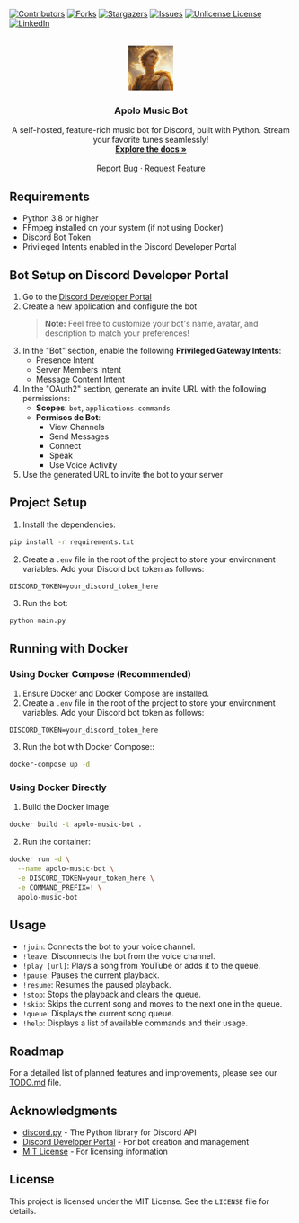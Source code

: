 <!-- PROJECT SHIELDS -->
[![Contributors][contributors-shield]][contributors-url]
[![Forks][forks-shield]][forks-url]
[![Stargazers][stars-shield]][stars-url]
[![Issues][issues-shield]][issues-url]
[![Unlicense License][license-shield]][license-url]
[![LinkedIn][linkedin-shield]][linkedin-url]


<!-- PROJECT LOGO -->
<br />
<div align="center">
  <a href="https://github.com/DanteZulli/apolo-music-bot">
    <img src="images/logo.png" alt="Logo" width="80" height="80">
  </a>

  <h3 align="center">Apolo Music Bot</h3>

  <p align="center">
     A self-hosted, feature-rich music bot for Discord, built with Python. Stream your favorite tunes seamlessly!
    <br />
    <a href="https://github.com/DanteZulli/apolo-music-bot"><strong>Explore the docs »</strong></a>
    <br />
    <br />
    <a href="https://github.com/DanteZulli/apolo-music-bot/issues/new?labels=bug&template=bug-report---.md">Report Bug</a>
    &middot;
    <a href="https://github.com/DanteZulli/apolo-music-bot/issues/new?labels=enhancement&template=feature-request---.md">Request Feature</a>
  </p>
</div>

## Requirements

- Python 3.8 or higher
- FFmpeg installed on your system (if not using Docker)
- Discord Bot Token
- Privileged Intents enabled in the Discord Developer Portal

## Bot Setup on Discord Developer Portal

1. Go to the [Discord Developer Portal](https://discord.com/developers/applications)
2. Create a new application and configure the bot
   > **Note:** Feel free to customize your bot's name, avatar, and description to match your preferences!
3. In the "Bot" section, enable the following **Privileged Gateway Intents**:
   - Presence Intent
   - Server Members Intent
   - Message Content Intent
4. In the "OAuth2" section, generate an invite URL with the following permissions:
   - **Scopes**: `bot`, `applications.commands`
   - **Permisos de Bot**:
     - View Channels
     - Send Messages
     - Connect
     - Speak
     - Use Voice Activity
5. Use the generated URL to invite the bot to your server

## Project Setup

1. Install the dependencies:
```bash
pip install -r requirements.txt
```

2. Create a `.env` file in the root of the project to store your environment variables. Add your Discord bot token as follows:
```env
DISCORD_TOKEN=your_discord_token_here
```

3. Run the bot:
```bash
python main.py
```

## Running with Docker

### Using Docker Compose (Recommended)

1. Ensure Docker and Docker Compose are installed.
2. Create a `.env` file in the root of the project to store your environment variables. Add your Discord bot token as follows:
```env
DISCORD_TOKEN=your_discord_token_here
```
3. Run the bot with Docker Compose::
```bash
docker-compose up -d
```

### Using Docker Directly

1. Build the Docker image:
```bash
docker build -t apolo-music-bot .
```

2. Run the container:
```bash
docker run -d \
  --name apolo-music-bot \
  -e DISCORD_TOKEN=your_token_here \
  -e COMMAND_PREFIX=! \
  apolo-music-bot
```

## Usage

- `!join`: Connects the bot to your voice channel.
- `!leave`: Disconnects the bot from the voice channel.
- `!play [url]`:  Plays a song from YouTube or adds it to the queue.
- `!pause`: Pauses the current playback.
- `!resume`: Resumes the paused playback.
- `!stop`: Stops the playback and clears the queue.
- `!skip`: Skips the current song and moves to the next one in the queue.
- `!queue`: Displays the current song queue.
- `!help`: Displays a list of available commands and their usage.

## Roadmap

For a detailed list of planned features and improvements, please see our [TODO.md](TODO.md) file.

## Acknowledgments

* [discord.py](https://discordpy.readthedocs.io/en/stable/) - The Python library for Discord API
* [Discord Developer Portal](https://discord.com/developers/applications) - For bot creation and management
* [MIT License](https://opensource.org/licenses/MIT) - For licensing information

## License

This project is licensed under the MIT License. See the `LICENSE` file for details.


<!-- MARKDOWN LINKS & IMAGES -->
[contributors-shield]: https://img.shields.io/github/contributors/DanteZulli/apolo-music-bot?style=for-the-badge
[contributors-url]: https://github.com/DanteZulli/apolo-music-bot/graphs/contributors
[forks-shield]: https://img.shields.io/github/forks/DanteZulli/apolo-music-bot?style=for-the-badge
[forks-url]: https://github.com/DanteZulli/apolo-music-bot/network/members
[stars-shield]: https://img.shields.io/github/stars/DanteZulli/apolo-music-bot?style=for-the-badge
[stars-url]: https://github.com/DanteZulli/apolo-music-bot/stargazers
[issues-shield]: https://img.shields.io/github/issues/DanteZulli/apolo-music-bot.svg?style=for-the-badge
[issues-url]: https://github.com/DanteZulli/apolo-music-bot/issues
[license-shield]: https://img.shields.io/github/license/DanteZulli/apolo-music-bot.svg?style=for-the-badge
[license-url]: https://github.com/DanteZulli/apolo-music-bot/blob/master/LICENSE
[linkedin-shield]: https://img.shields.io/badge/-LinkedIn-black.svg?style=for-the-badge&logo=linkedin&colorB=555
[linkedin-url]: https://www.linkedin.com/in/dante-zulli/
